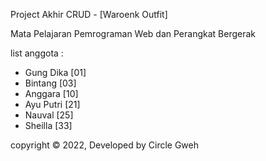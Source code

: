 Project Akhir CRUD - [Waroenk Outfit]

Mata Pelajaran Pemrograman Web dan Perangkat Bergerak

list anggota :

- Gung Dika     [01]
- Bintang       [03]
- Anggara       [10]
- Ayu Putri     [21]
- Nauval        [25] 
- Sheilla       [33]

copyright © 2022, Developed by Circle Gweh
